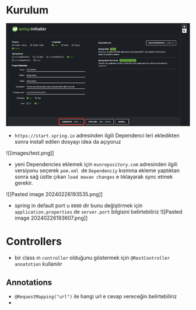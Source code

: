 ﻿# Kurulum


![IMAGE!](images/test.png)


* `https://start.spring.io`  adresinden  ilgili Dependenci leri ekledikten sonra  install edilen dosyayı  idea da açıyoruz

![[images/test.png]]

* yeni Dependencies eklemek için  `mvnrepository.com` adresinden  ilgili versiyonu seçerek  `pom.xml `de `Dependenciy` kısmına ekleme yaptıktan sonra sağ üstte çıkan `load mavan changes` e tıklayarak sync etmek gerekir.

![[Pasted image 20240226193535.png]]

* spring in default port u `8080` dir bunu değiştirmek için `application.properties` de `server.port` bilgisini belirtebiliriz
  ![[Pasted image 20240226193607.png]]

# Controllers

* bir class ın `controller` olduğunu göstermek için `@RestController` `annatotion` kullanılır

## Annotations

- `@RequestMapping("url")` ile hangi url e cevap vereceğin belirtebiliriz
- 
